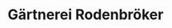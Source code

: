 ---
title: "Gärtnerei Rodenbröker"
url: /paderborn/gaertnerei-rodenbroeker-im-doerener-feld/
shop: Gemüse & Obst
---